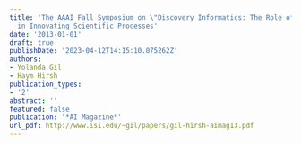 ```yaml
---
title: 'The AAAI Fall Symposium on \"Discovery Informatics: The Role of AI Research
  in Innovating Scientific Processes'
date: '2013-01-01'
draft: true
publishDate: '2023-04-12T14:15:10.075262Z'
authors:
- Yolanda Gil
- Haym Hirsh
publication_types:
- '2'
abstract: ''
featured: false
publication: '*AI Magazine*'
url_pdf: http://www.isi.edu/~gil/papers/gil-hirsh-aimag13.pdf
---
```


